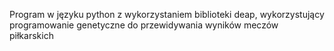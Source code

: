 Program w języku python z wykorzystaniem biblioteki deap, wykorzystujący programowanie genetyczne do przewidywania wyników meczów piłkarskich 